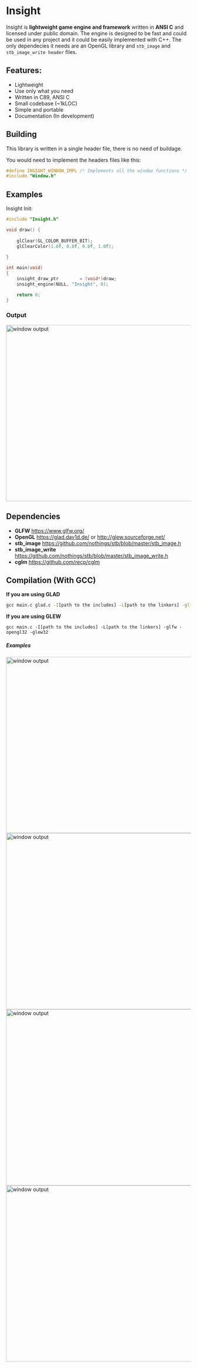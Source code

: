 # Insight
Insight is **lightweight game engine and framework** written in **ANSI C** and licensed under public domain. The engine is designed to be fast and could be used in any project and it could be easily implemented with C++. The only dependecies it needs are an OpenGL library and `stb_image` and `stb_image_write header` files.

## Features:
* Lightweight 
* Use only what you need
* Written in C89, ANSI C
* Small codebase (~1kLOC)
* Simple and portable
* Documentation (In development)

## Building
This library is written in a single header file, there is no need of buildage.

You would need to implement the headers files like this:
```c
#define INSIGHT_WINDOW_IMPL /* Implements all the window functions */
#include "Window.h" 
```

## Examples
Insight Init:
```c
#include "Insight.h"

void draw() { 
	
	glClear(GL_COLOR_BUFFER_BIT);
	glClearColor(1.0f, 0.0f, 0.0f, 1.0f);
	
}

int main(void)
{
	insight_draw_ptr        = (void*)draw;
	insight_engine(NULL, "Insight", 0);

	return 0;
}
```
### Output
<img width="854" height="480" src="https://raw.githubusercontent.com/AlKiam/Insight3D/master/image/image-1.png" alt="window output"/>

## Dependencies
  * **GLFW** https://www.glfw.org/
  * **OpenGL** https://glad.dav1d.de/ or http://glew.sourceforge.net/
  * **stb_image** https://github.com/nothings/stb/blob/master/stb_image.h
  * **stb_image_write** https://github.com/nothings/stb/blob/master/stb_image_write.h
  * **cglm** https://github.com/recp/cglm
  
## Compilation (With GCC)
**If you are using GLAD**
```cmd
gcc main.c glad.c -I[path to the includes] -L[path to the linkers] -glfw -opengl32
```
**If you are using GLEW**
```
gcc main.c -I[path to the includes] -L[path to the linkers] -glfw -opengl32 -glew32
```

##### Examples
<img width="854" height="480" src="https://raw.githubusercontent.com/AlKiam/Insight3D/master/image/image-2.png" alt="window output"/>

<img width="854" height="480" src="https://raw.githubusercontent.com/AlKiam/Insight3D/master/image/image-3.png" alt="window output"/>

<img width="854" height="480" src="https://raw.githubusercontent.com/AlKiam/Insight3D/master/image/waves.png" alt="window output"/>

<img width="854" height="480" src="https://raw.githubusercontent.com/AlKiam/Insight3D/master/image/photorealistic.png" alt="window output"/>


